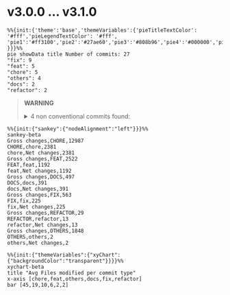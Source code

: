 # v3.0.0 ... v3.1.0
``` mermaid
%%{init:{'theme':'base','themeVariables':{'pieTitleTextColor': '#fff','pieLegendTextColor': '#fff',
'pie1':'#ff3100','pie2':'#27ae60','pie3':'#808b96','pie4':'#000000','pie5':'#2874a6','pie6':'#5dade2'
}}}%%
pie showData title Number of commits: 27
"fix": 9
"feat": 5
"chore": 5
"others": 4
"docs": 2
"refactor": 2
```
> **WARNING**
> <details><summary>4 non conventional commits found:</summary><ul>
> <li>v3.1.0</li>
> <li>update lockfile</li>
> <li>remove problematic @ts-expect-error</li>
> <li>update lockfile</li>
> </ul></details>
```mermaid
%%{init:{"sankey":{"nodeAlignment":"left"}}}%%
sankey-beta
Gross changes,CHORE,12987
CHORE,chore,2381
chore,Net changes,2381
Gross changes,FEAT,2522
FEAT,feat,1192
feat,Net changes,1192
Gross changes,DOCS,497
DOCS,docs,391
docs,Net changes,391
Gross changes,FIX,563
FIX,fix,225
fix,Net changes,225
Gross changes,REFACTOR,29
REFACTOR,refactor,13
refactor,Net changes,13
Gross changes,OTHERS,1848
OTHERS,others,2
others,Net changes,2
```

```mermaid
%%{init:{"themeVariables":{"xyChart":{"backgroundColor":"transparent"}}}}%%
xychart-beta
title "Avg Files modified per commit type"
x-axis [chore,feat,others,docs,fix,refactor]
bar [45,19,10,6,2,2]
```